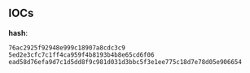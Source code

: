 
## IOCs

__hash__:

```text
76ac2925f92948e999c18907a8cdc3c9
5ed2e3cfc7c1ff4ca959f4b8193b4b8e65cd6f06
ead58d76efa9d7c1d5dd8f9c981d031d3bbc5f3e1ee775c18d7e78d05e906654
```